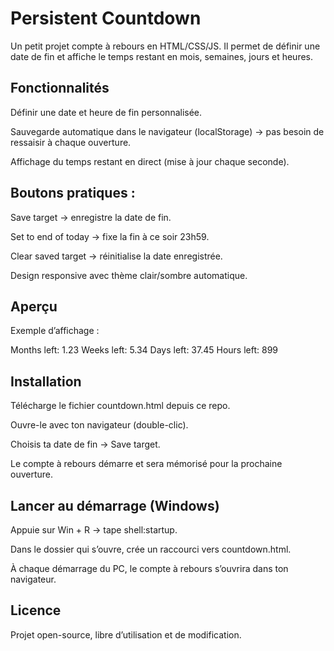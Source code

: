 # Persistent Countdown

Un petit projet compte à rebours en HTML/CSS/JS.
Il permet de définir une date de fin et affiche le temps restant en mois, semaines, jours et heures.

## Fonctionnalités

Définir une date et heure de fin personnalisée.

Sauvegarde automatique dans le navigateur (localStorage) → pas besoin de ressaisir à chaque ouverture.

Affichage du temps restant en direct (mise à jour chaque seconde).

## Boutons pratiques :

Save target → enregistre la date de fin.

Set to end of today → fixe la fin à ce soir 23h59.

Clear saved target → réinitialise la date enregistrée.

Design responsive avec thème clair/sombre automatique.

## Aperçu

Exemple d’affichage :

Months left:  1.23
Weeks left:   5.34
Days left:    37.45
Hours left:   899

## Installation

Télécharge le fichier countdown.html depuis ce repo.

Ouvre-le avec ton navigateur (double-clic).

Choisis ta date de fin → Save target.

Le compte à rebours démarre et sera mémorisé pour la prochaine ouverture.

## Lancer au démarrage (Windows)

Appuie sur Win + R → tape shell:startup.

Dans le dossier qui s’ouvre, crée un raccourci vers countdown.html.

À chaque démarrage du PC, le compte à rebours s’ouvrira dans ton navigateur.

## Licence

Projet open-source, libre d’utilisation et de modification.

